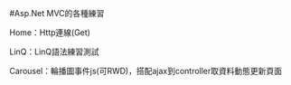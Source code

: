 #Asp.Net MVC的各種練習

Home：Http連線(Get)

LinQ：LinQ語法練習測試

Carousel：輪播圖事件js(可RWD)，搭配ajax到controller取資料動態更新頁面
